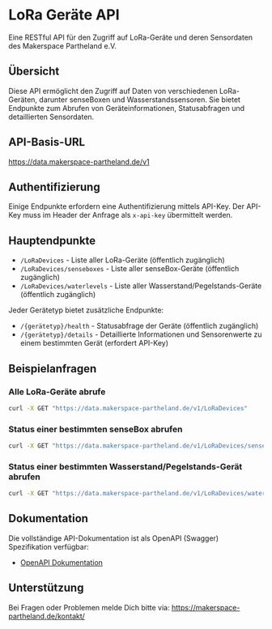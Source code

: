 # LoRa Geräte API

Eine RESTful API für den Zugriff auf LoRa-Geräte und deren Sensordaten des Makerspace Partheland e.V.

## Übersicht

Diese API ermöglicht den Zugriff auf Daten von verschiedenen LoRa-Geräten, darunter senseBoxen und Wasserstandssensoren. Sie bietet Endpunkte zum Abrufen von Geräteinformationen, Statusabfragen und detaillierten Sensordaten.

## API-Basis-URL
https://data.makerspace-partheland.de/v1

## Authentifizierung

Einige Endpunkte erfordern eine Authentifizierung mittels API-Key. Der API-Key muss im Header der Anfrage als `x-api-key` übermittelt werden.


## Hauptendpunkte

- `/LoRaDevices` - Liste aller LoRa-Geräte (öffentlich zugänglich)
- `/LoRaDevices/senseboxes` - Liste aller senseBox-Geräte (öffentlich zugänglich)
- `/LoRaDevices/waterlevels` - Liste aller Wasserstand/Pegelstands-Geräte (öffentlich zugänglich)

Jeder Gerätetyp bietet zusätzliche Endpunkte:

- `/{gerätetyp}/health` - Statusabfrage der Geräte (öffentlich zugänglich)
- `/{gerätetyp}/details` - Detaillierte Informationen und Sensorenwerte zu einem bestimmten Gerät (erfordert API-Key)

## Beispielanfragen

### Alle LoRa-Geräte abrufe

```bash
curl -X GET "https://data.makerspace-partheland.de/v1/LoRaDevices"
```

### Status einer bestimmten senseBox abrufen

```bash
curl -X GET "https://data.makerspace-partheland.de/v1/LoRaDevices/senseboxes/details?name=Beucha_Nr1"
```

### Status einer bestimmten Wasserstand/Pegelstands-Gerät abrufen

```bash
curl -X GET "https://data.makerspace-partheland.de/v1/LoRaDevices/waterlevels/details?name=LDDS75_Naunhof_1"
```

## Dokumentation

Die vollständige API-Dokumentation ist als OpenAPI (Swagger) Spezifikation verfügbar:

- [OpenAPI Dokumentation](https://data.makerspace-partheland.de/swagger)

## Unterstützung

Bei Fragen oder Problemen melde Dich bitte via: https://makerspace-partheland.de/kontakt/